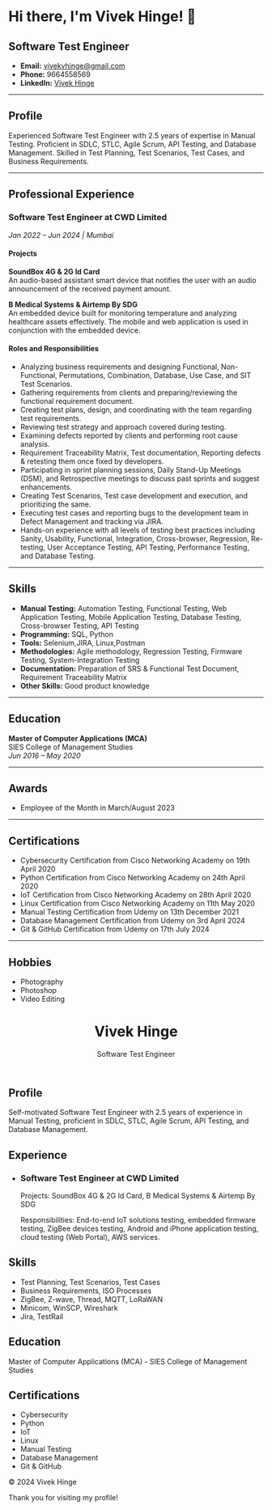 # Hi there, I'm Vivek Hinge! 👋

## Software Test Engineer

- **Email:** vivekvhinge@gmail.com
- **Phone:** 9664558569
- **LinkedIn:** [Vivek Hinge](https://www.linkedin.com/in/vivek-hinge-444751201)

---

## Profile

Experienced Software Test Engineer with 2.5 years of expertise in Manual Testing. Proficient in SDLC, STLC, Agile Scrum, API Testing, and Database Management. Skilled in Test Planning, Test Scenarios, Test Cases, and Business Requirements.

---

## Professional Experience

### Software Test Engineer at CWD Limited
*Jan 2022 – Jun 2024 | Mumbai*

#### Projects

**SoundBox 4G & 2G Id Card**  
An audio-based assistant smart device that notifies the user with an audio announcement of the received payment amount.

**B Medical Systems & Airtemp By SDG**  
An embedded device built for monitoring temperature and analyzing healthcare assets effectively. The mobile and web application is used in conjunction with the embedded device.

#### Roles and Responsibilities

- Analyzing business requirements and designing Functional, Non-Functional, Permutations, Combination, Database, Use Case, and SIT Test Scenarios.
- Gathering requirements from clients and preparing/reviewing the functional requirement document.
- Creating test plans, design, and coordinating with the team regarding test requirements.
- Reviewing test strategy and approach covered during testing.
- Examining defects reported by clients and performing root cause analysis.
- Requirement Traceability Matrix, Test documentation, Reporting defects & retesting them once fixed by developers.
- Participating in sprint planning sessions, Daily Stand-Up Meetings (DSM), and Retrospective meetings to discuss past sprints and suggest enhancements.
- Creating Test Scenarios, Test case development and execution, and prioritizing the same.
- Executing test cases and reporting bugs to the development team in Defect Management and tracking via JIRA.
- Hands-on experience with all levels of testing best practices including Sanity, Usability, Functional, Integration, Cross-browser, Regression, Re-testing, User Acceptance Testing, API Testing, Performance Testing, and Database Testing.

---

## Skills

- **Manual Testing:** Automation Testing, Functional Testing, Web Application Testing, Mobile Application Testing, Database Testing, Cross-browser Testing, API Testing
- **Programming:** SQL, Python
- **Tools:** Selenium,JIRA, Linux,Postman
- **Methodologies:** Agile methodology, Regression Testing, Firmware Testing, System-Integration Testing
- **Documentation:** Preparation of SRS & Functional Test Document, Requirement Traceability Matrix
- **Other Skills:** Good product knowledge

---

## Education

**Master of Computer Applications (MCA)**  
SIES College of Management Studies  
*Jun 2016 – May 2020*

---

## Awards

- Employee of the Month in March/August 2023

---

## Certifications

- Cybersecurity Certification from Cisco Networking Academy on 19th April 2020
- Python Certification from Cisco Networking Academy on 24th April 2020
- IoT Certification from Cisco Networking Academy on 28th April 2020
- Linux Certification from Cisco Networking Academy on 11th May 2020
- Manual Testing Certification from Udemy on 13th December 2021
- Database Management Certification from Udemy on 3rd April 2024
- Git & GitHub Certification from Udemy on 17th July 2024

---

## Hobbies

- Photography
- Photoshop
- Video Editing


<!DOCTYPE html>
<html lang="en">
<head>
    <meta charset="UTF-8">
    <meta name="viewport" content="width=device-width, initial-scale=1.0">
    <title>Software Test Engineer Profile</title>
    <link rel="stylesheet" href="styles.css">
</head>
<body>
    <header>
        <div class="container">
            <h1>Vivek Hinge</h1>
            <p>Software Test Engineer</p>
        </div>
    </header>
    <main>
        <div class="container">
            <section class="profile">
                <h2>Profile</h2>
                <p>Self-motivated Software Test Engineer with 2.5 years of experience in Manual Testing, proficient in SDLC, STLC, Agile Scrum, API Testing, and Database Management.</p>
            </section>
            <section class="experience">
                <h2>Experience</h2>
                <ul>
                    <li>
                        <h3>Software Test Engineer at CWD Limited</h3>
                        <p>Projects: SoundBox 4G & 2G Id Card, B Medical Systems & Airtemp By SDG</p>
                        <p>Responsibilities: End-to-end IoT solutions testing, embedded firmware testing, ZigBee devices testing, Android and iPhone application testing, cloud testing (Web Portal), AWS services.</p>
                    </li>
                </ul>
            </section>
            <section class="skills">
                <h2>Skills</h2>
                <ul>
                    <li>Test Planning, Test Scenarios, Test Cases</li>
                    <li>Business Requirements, ISO Processes</li>
                    <li>ZigBee, Z-wave, Thread, MQTT, LoRaWAN</li>
                    <li>Minicom, WinSCP, Wireshark</li>
                    <li>Jira, TestRail</li>
                </ul>
            </section>
            <section class="education">
                <h2>Education</h2>
                <p>Master of Computer Applications (MCA) - SIES College of Management Studies</p>
            </section>
            <section class="certifications">
                <h2>Certifications</h2>
                <ul>
                    <li>Cybersecurity</li>
                    <li>Python</li>
                    <li>IoT</li>
                    <li>Linux</li>
                    <li>Manual Testing</li>
                    <li>Database Management</li>
                    <li>Git & GitHub</li>
                </ul>
            </section>
        </div>
    </main>
    <footer>
        <div class="container">
            <p>&copy; 2024 Vivek Hinge</p>
        </div>
    </footer>
</body>
</html>


Thank you for visiting my profile!

